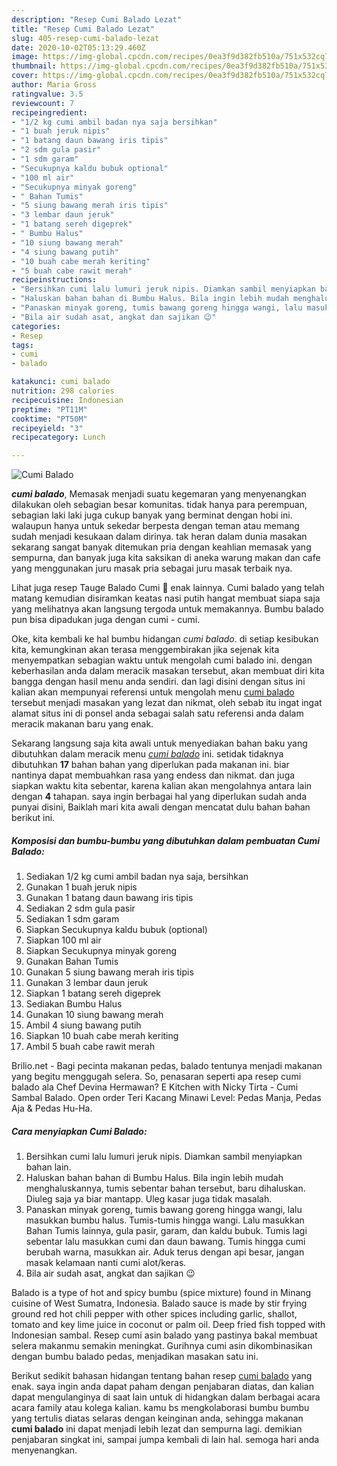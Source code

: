```yaml
---
description: "Resep Cumi Balado Lezat"
title: "Resep Cumi Balado Lezat"
slug: 405-resep-cumi-balado-lezat
date: 2020-10-02T05:13:29.460Z
image: https://img-global.cpcdn.com/recipes/0ea3f9d382fb510a/751x532cq70/cumi-balado-foto-resep-utama.jpg
thumbnail: https://img-global.cpcdn.com/recipes/0ea3f9d382fb510a/751x532cq70/cumi-balado-foto-resep-utama.jpg
cover: https://img-global.cpcdn.com/recipes/0ea3f9d382fb510a/751x532cq70/cumi-balado-foto-resep-utama.jpg
author: Maria Gross
ratingvalue: 3.5
reviewcount: 7
recipeingredient:
- "1/2 kg cumi ambil badan nya saja bersihkan"
- "1 buah jeruk nipis"
- "1 batang daun bawang iris tipis"
- "2 sdm gula pasir"
- "1 sdm garam"
- "Secukupnya kaldu bubuk optional"
- "100 ml air"
- "Secukupnya minyak goreng"
- " Bahan Tumis"
- "5 siung bawang merah iris tipis"
- "3 lembar daun jeruk"
- "1 batang sereh digeprek"
- " Bumbu Halus"
- "10 siung bawang merah"
- "4 siung bawang putih"
- "10 buah cabe merah keriting"
- "5 buah cabe rawit merah"
recipeinstructions:
- "Bersihkan cumi lalu lumuri jeruk nipis. Diamkan sambil menyiapkan bahan lain."
- "Haluskan bahan bahan di Bumbu Halus. Bila ingin lebih mudah menghaluskannya, tumis sebentar bahan tersebut, baru dihaluskan. Diuleg saja ya biar mantapp. Uleg kasar juga tidak masalah."
- "Panaskan minyak goreng, tumis bawang goreng hingga wangi, lalu masukkan bumbu halus. Tumis-tumis hingga wangi. Lalu masukkan Bahan Tumis lainnya, gula pasir, garam, dan kaldu bubuk. Tumis lagi sebentar lalu masukkan cumi dan daun bawang. Tumis hingga cumi berubah warna, masukkan air. Aduk terus dengan api besar, jangan masak kelamaan nanti cumi alot/keras."
- "Bila air sudah asat, angkat dan sajikan 😉"
categories:
- Resep
tags:
- cumi
- balado

katakunci: cumi balado 
nutrition: 298 calories
recipecuisine: Indonesian
preptime: "PT11M"
cooktime: "PT50M"
recipeyield: "3"
recipecategory: Lunch

---
```



![Cumi Balado](https://img-global.cpcdn.com/recipes/0ea3f9d382fb510a/751x532cq70/cumi-balado-foto-resep-utama.jpg)

<b><i>cumi balado</i></b>, Memasak menjadi suatu kegemaran yang menyenangkan dilakukan oleh sebagian besar komunitas. tidak hanya para perempuan, sebagian laki laki juga cukup banyak yang berminat dengan hobi ini. walaupun hanya untuk sekedar berpesta dengan teman atau memang sudah menjadi kesukaan dalam dirinya. tak heran dalam dunia masakan sekarang sangat banyak ditemukan pria dengan keahlian memasak yang sempurna, dan banyak juga kita saksikan di aneka warung makan dan cafe yang menggunakan juru masak pria sebagai juru masak terbaik nya.

Lihat juga resep Tauge Balado Cumi 🦑 enak lainnya. Cumi balado yang telah matang kemudian disiramkan keatas nasi putih hangat membuat siapa saja yang melihatnya akan langsung tergoda untuk memakannya. Bumbu balado pun bisa dipadukan juga dengan cumi - cumi.

Oke, kita kembali ke hal bumbu hidangan <i>cumi balado</i>. di setiap kesibukan kita, kemungkinan akan terasa menggembirakan jika sejenak kita menyempatkan sebagian waktu untuk mengolah cumi balado ini. dengan keberhasilan anda dalam meracik masakan tersebut, akan membuat diri kita bangga dengan hasil menu anda sendiri. dan lagi disini dengan situs ini kalian akan mempunyai referensi untuk mengolah menu <u>cumi balado</u> tersebut menjadi masakan yang lezat dan nikmat, oleh sebab itu ingat ingat alamat situs ini di ponsel anda sebagai salah satu referensi anda dalam meracik makanan baru yang enak.


Sekarang langsung saja kita awali untuk menyediakan bahan baku yang dibutuhkan dalam meracik menu <u><i>cumi balado</i></u> ini. setidak tidaknya dibutuhkan <b>17</b> bahan bahan yang diperlukan pada makanan ini. biar nantinya dapat membuahkan rasa yang endess dan nikmat. dan juga siapkan waktu kita sebentar, karena kalian akan mengolahnya antara lain dengan <b>4</b> tahapan. saya ingin berbagai hal yang diperlukan sudah anda punyai disini, Baiklah mari kita awali dengan mencatat dulu bahan bahan berikut ini.

<!--inarticleads1-->

##### Komposisi dan bumbu-bumbu yang dibutuhkan dalam pembuatan Cumi Balado:

1. Sediakan 1/2 kg cumi ambil badan nya saja, bersihkan
1. Gunakan 1 buah jeruk nipis
1. Gunakan 1 batang daun bawang iris tipis
1. Sediakan 2 sdm gula pasir
1. Sediakan 1 sdm garam
1. Siapkan Secukupnya kaldu bubuk (optional)
1. Siapkan 100 ml air
1. Siapkan Secukupnya minyak goreng
1. Gunakan  Bahan Tumis
1. Gunakan 5 siung bawang merah iris tipis
1. Gunakan 3 lembar daun jeruk
1. Siapkan 1 batang sereh digeprek
1. Sediakan  Bumbu Halus
1. Gunakan 10 siung bawang merah
1. Ambil 4 siung bawang putih
1. Siapkan 10 buah cabe merah keriting
1. Ambil 5 buah cabe rawit merah


Brilio.net - Bagi pecinta makanan pedas, balado tentunya menjadi makanan yang begitu menggugah selera. So, penasaran seperti apa resep cumi balado ala Chef Devina Hermawan? E Kitchen with Nicky Tirta - Cumi Sambal Balado. Open order Teri Kacang Minawi Level: Pedas Manja, Pedas Aja &amp; Pedas Hu-Ha. 

<!--inarticleads2-->

##### Cara menyiapkan Cumi Balado:

1. Bersihkan cumi lalu lumuri jeruk nipis. Diamkan sambil menyiapkan bahan lain.
1. Haluskan bahan bahan di Bumbu Halus. Bila ingin lebih mudah menghaluskannya, tumis sebentar bahan tersebut, baru dihaluskan. Diuleg saja ya biar mantapp. Uleg kasar juga tidak masalah.
1. Panaskan minyak goreng, tumis bawang goreng hingga wangi, lalu masukkan bumbu halus. Tumis-tumis hingga wangi. Lalu masukkan Bahan Tumis lainnya, gula pasir, garam, dan kaldu bubuk. Tumis lagi sebentar lalu masukkan cumi dan daun bawang. Tumis hingga cumi berubah warna, masukkan air. Aduk terus dengan api besar, jangan masak kelamaan nanti cumi alot/keras.
1. Bila air sudah asat, angkat dan sajikan 😉


Balado is a type of hot and spicy bumbu (spice mixture) found in Minang cuisine of West Sumatra, Indonesia. Balado sauce is made by stir frying ground red hot chili pepper with other spices including garlic, shallot, tomato and key lime juice in coconut or palm oil. Deep fried fish topped with Indonesian sambal. Resep cumi asin balado yang pastinya bakal membuat selera makanmu semakin meningkat. Gurihnya cumi asin dikombinasikan dengan bumbu balado pedas, menjadikan masakan satu ini. 

Berikut sedikit bahasan hidangan tentang bahan resep <u>cumi balado</u> yang enak. saya ingin anda dapat paham dengan penjabaran diatas, dan kalian dapat mengulanginya di saat lain untuk di hidangkan dalam berbagai acara acara family atau kolega kalian. kamu bs mengkolaborasi bumbu bumbu yang tertulis diatas selaras dengan keinginan anda, sehingga makanan <b>cumi balado</b> ini dapat menjadi lebih lezat dan sempurna lagi. demikian penjabaran singkat ini, sampai jumpa kembali di lain hal. semoga hari anda menyenangkan.

